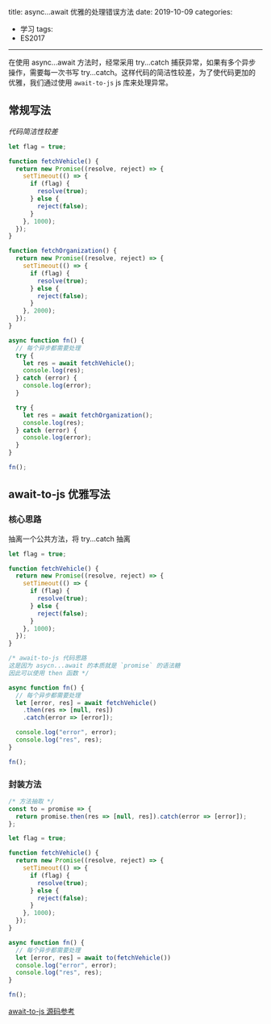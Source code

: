 title: async...await 优雅的处理错误方法
date: 2019-10-09
categories:
  - 学习
tags:
  - ES2017

---


在使用 async...await 方法时，经常采用 try...catch 捕获异常，如果有多个异步操作，需要每一次书写 try...catch。这样代码的简洁性较差，为了使代码更加的优雅，我们通过使用 `await-to-js` js 库来处理异常。

<!-- more -->

## 常规写法

_代码简洁性较差_

```js
let flag = true;

function fetchVehicle() {
  return new Promise((resolve, reject) => {
    setTimeout(() => {
      if (flag) {
        resolve(true);
      } else {
        reject(false);
      }
    }, 1000);
  });
}

function fetchOrganization() {
  return new Promise((resolve, reject) => {
    setTimeout(() => {
      if (flag) {
        resolve(true);
      } else {
        reject(false);
      }
    }, 2000);
  });
}

async function fn() {
  // 每个异步都需要处理
  try {
    let res = await fetchVehicle();
    console.log(res);
  } catch (error) {
    console.log(error);
  }

  try {
    let res = await fetchOrganization();
    console.log(res);
  } catch (error) {
    console.log(error);
  }
}

fn();
```

## await-to-js 优雅写法

### 核心思路

抽离一个公共方法，将 try...catch 抽离

```js
let flag = true;

function fetchVehicle() {
  return new Promise((resolve, reject) => {
    setTimeout(() => {
      if (flag) {
        resolve(true);
      } else {
        reject(false);
      }
    }, 1000);
  });
}

/* await-to-js 代码思路
这是因为 asycn...await 的本质就是 `promise` 的语法糖
因此可以使用 then 函数 */

async function fn() {
  // 每个异步都需要处理
  let [error, res] = await fetchVehicle()
    .then(res => [null, res])
    .catch(error => [error]);

  console.log("error", error);
  console.log("res", res);
}

fn();
```

### 封装方法

```js
/* 方法抽取 */
const to = promise => {
  return promise.then(res => [null, res]).catch(error => [error]);
};

let flag = true;

function fetchVehicle() {
  return new Promise((resolve, reject) => {
    setTimeout(() => {
      if (flag) {
        resolve(true);
      } else {
        reject(false);
      }
    }, 1000);
  });
}

async function fn() {
  // 每个异步都需要处理
  let [error, res] = await to(fetchVehicle())
  console.log("error", error);
  console.log("res", res);
}

fn();


```

[await-to-js 源码参考](https://github.com/scopsy/await-to-js)
